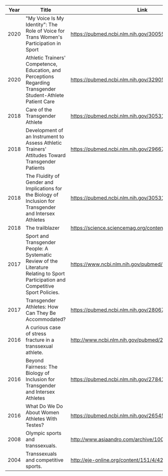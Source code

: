 | Year | Title                                                                                                                               | Link                                                     |
|------|-------------------------------------------------------------------------------------------------------------------------------------|----------------------------------------------------------|
| 2020 | "My Voice Is My Identity": The Role of Voice for Trans Women's Participation in Sport                                               | https://pubmed.ncbi.nlm.nih.gov/30055980/                |
| 2020 | Athletic Trainers' Competence, Education, and Perceptions Regarding Transgender Student-Athlete Patient Care                        | https://pubmed.ncbi.nlm.nih.gov/32905594/                |
| 2018 | Care of the Transgender Athlete                                                                                                     | https://pubmed.ncbi.nlm.nih.gov/30531457/                |
| 2018 | Development of an Instrument to Assess Athletic Trainers' Attitudes Toward Transgender Patients                                     | https://pubmed.ncbi.nlm.nih.gov/29667845/                |
| 2018 | The Fluidity of Gender and Implications for the Biology of Inclusion for Transgender and Intersex Athletes                          | https://pubmed.ncbi.nlm.nih.gov/30531465/                |
| 2018 | The trailblazer                                                                                                                     | https://science.sciencemag.org/content/361/6400/322.long |
| 2017 | Sport and Transgender People: A Systematic Review of the Literature Relating to Sport Participation and Competitive Sport Policies. | https://www.ncbi.nlm.nih.gov/pubmed/27699698             |
| 2017 | Transgender Athletes: How Can They Be Accommodated?                                                                                 | https://pubmed.ncbi.nlm.nih.gov/28067734/                |
| 2016 | A curious case of stress fracture in a transsexual athlete.                                                                         | http://www.ncbi.nlm.nih.gov/pubmed/27033288              |
| 2016 | Beyond Fairness: The Biology of Inclusion for Transgender and Intersex Athletes                                                     | https://pubmed.ncbi.nlm.nih.gov/27841808/                |
| 2016 | What Do We Do About Women Athletes With Testes?                                                                                     | https://pubmed.ncbi.nlm.nih.gov/26545708/                |
| 2008 | Olympic sports and transsexuals.                                                                                                    | http://www.asiaandro.com/archive/1008-682X/10/427.htm    |
| 2004 | Transsexuals and competitive sports.                                                                                                | http://eje-online.org/content/151/4/425.abstract         |
